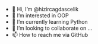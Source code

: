 - 👋 Hi, I’m @hizircagdascelik
- 👀 I’m interested in OOP
- 🌱 I’m currently learning Python
- 💞️ I’m looking to collaborate on ...
- 📫 How to reach me via GitHub

<!---
hizircagdascelik/hizircagdascelik is a ✨ special ✨ repository because its `README.md` (this file) appears on your GitHub profile.
You can click the Preview link to take a look at your changes.
--->
